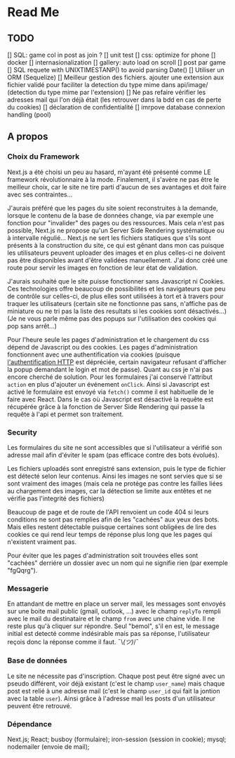 # Read Me

## TODO

[] SQL: game col in post as join ?
[] unit test
[] css: optimize for phone
[] docker
[] internasionalization
[] gallery: auto load on scroll
[] post par game
[] SQL requete with UNIXTIMESTANP() to avoid parsing Date()
[] Utiliser un ORM (Sequelize)
[] Meilleur gestion des fichiers. ajouter une extension aux fichier validé pour faciliter la detection du type mime dans api/image/ (detection du type mime par l'extension)
[] Ne pas refaire vérifier les adresses mail qui l'on déjà était (les retrouver dans la bdd en cas de perte du cookies)
[] déclaration de confidentialité
[] imrpove database connexion handling (pool)

## A propos

### Choix du Framework

Next.js a été choisi un peu au hasard, m'ayant été présenté comme LE framework révolutionnaire à la mode. Finalement, il s'avère ne pas être le meilleur choix, car le site ne tire parti d'aucun de ses avantages et doit faire avec ses contraintes...

J'aurais préféré que les pages du site soient reconstruites à la demande, lorsque le contenu de la base de données change, via par exemple une fonction pour "invalider" des pages ou des ressources. Mais cela n'est pas possible, Next.js ne propose qu'un Server Side Rendering systématique ou à intervalle régulié...
Next.js ne sert les fichiers statiques que s'ils sont présents à la construction du site, ce qui est gênant dans mon cas puisque les utilisateurs peuvent uploader des images et en plus celles-ci ne doivent pas être disponibles avant d'être validées manuellement. J'ai donc créé une route pour servir les images en fonction de leur état de validation.

J'aurais souhaité que le site puisse fonctionner sans Javascript ni Cookies. Ces technologies offre beaucoup de possibilités et les navigateurs que peu de contrôle sur celles-ci, de plus elles sont utilisées à tort et à travers pour traquer les utilisateurs (certain site ne fonctionne pas sans, n'affiche pas de miniature ou ne tri pas la liste des resultats si les cookies sont désactivés...)(Je ne vous parle même pas des popups sur l'utilisation des cookies qui pop sans arrêt...)

Pour l'heure seule les pages d'administration et le chargement du css dépend de Javascript ou des cookies. Les pages d'administration fonctionnent avec une authentification via cookies (puisque [l'authentification HTTP](https://fr.wikipedia.org/wiki/Authentification_HTTP) est dépréciée, certain navigateur refusant d'afficher la popup demandant le login et mot de passe). Quant au css je n'ai pas encore cherché de solution.
Pour les formulaires j'ai conservé l'attribut `action` en plus d'ajouter un événement `onClick`. Ainsi si Javascript est activé le formulaire est envoyé via `fetch()` comme il est habituelle de le faire avec React. Dans le cas où Javascript est désactivé la requête est récupérée grâce à la fonction de Server Side Rendering qui passe la requête à l'api et permet son traitement.

### Security

Les formulaires du site ne sont accessibles que si l'utilisateur a vérifié son adresse mail afin d'éviter le spam (pas efficace contre des bots évolués).

Les fichiers uploadés sont enregistré sans extension, puis le type de fichier est détecté selon leur contenus. Ainsi les images ne sont servies que si se sont vraiment des images (mais cela ne protége pas contre les failles liées au chargement des images, car la détection se limite aux entêtes et ne vérifie pas l'integrité des fichiers)

Beaucoup de page et de route de l'API renvoient un code 404 si leurs conditions ne sont pas remplies afin de les "cachées" aux yeux des bots. Mais elles restent détectable puisque certaines sont obligées de lire des cookies ce qui rend leur temps de réponse plus long que les pages qui n'existent vraiment pas.

Pour éviter que les pages d'administration soit trouvées elles sont "cachées" derriére un dossier avec un nom qui ne signifie rien (par exemple "fgQqrg").

### Messagerie

En attandant de mettre en place un server mail, les messages sont envoyés sur une boite mail public (gmail, outlook, ...) avec le champ `replyTo` rempli avec le mail du destinataire et le champ `from` avec une chaine vide. Il ne reste plus qu'à cliquer sur répondre. Seul "bemol", s'il en est, le message initial est detecté comme indésirable mais pas sa réponse, l'utilisateur reçois donc la réponse comme il faut. ¯\\_(ツ)_/¯

### Base de données

Le site ne nécessite pas d'inscription. Chaque post peut être signé avec un pseudo différent, voir déjà existant (c'est le champ `user_name`) mais chaque post est relié à une adresse mail (c'est le champ `user_id` qui fait la jontion avec la table `user`). Ainsi grâce à l'adresse mail les posts d'un utilisateur peuvent être retrouvé.

### Dépendance

Next.js; React; busboy (formulaire); iron-session (session in cookie); mysql; nodemailer (envoie de mail);
